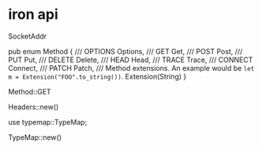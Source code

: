 # iron api

SocketAddr


pub enum Method {
    /// OPTIONS
    Options,
    /// GET
    Get,
    /// POST
    Post,
    /// PUT
    Put,
    /// DELETE
    Delete,
    /// HEAD
    Head,
    /// TRACE
    Trace,
    /// CONNECT
    Connect,
    /// PATCH
    Patch,
    /// Method extensions. An example would be `let m = Extension("FOO".to_string())`.
    Extension(String)
}

Method::GET

Headers::new()


use typemap::TypeMap;

TypeMap::new()
